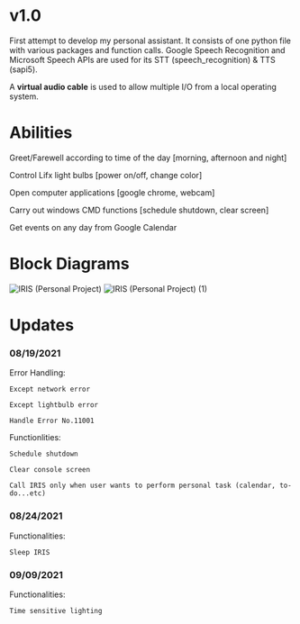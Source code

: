 # v1.0

First attempt to develop my personal assistant. It consists of one python file with various packages and function calls. Google Speech Recognition and Microsoft Speech APIs are used for its STT (speech_recognition) & TTS (sapi5).

A **virtual audio cable** is used to allow multiple I/O from a local operating system.

# Abilities

Greet/Farewell according to time of the day [morning, afternoon and night]

Control Lifx light bulbs [power on/off, change color]

Open computer applications [google chrome, webcam]

Carry out windows CMD functions [schedule shutdown, clear screen]

Get events on any day from Google Calendar


# Block Diagrams
 ![IRIS (Personal Project)](https://user-images.githubusercontent.com/63937643/168951282-16bae320-a967-4152-97ed-e52e81e49b8b.jpg)
![IRIS (Personal Project) (1)](https://user-images.githubusercontent.com/63937643/168951340-0144c2f2-eb76-4948-8d71-8a7a0afc197e.jpg)

# Updates

### 08/19/2021
Error Handling:

    Except network error

    Except lightbulb error
    
    Handle Error No.11001
    
Functionlities:
    
    Schedule shutdown 
    
    Clear console screen
    
    Call IRIS only when user wants to perform personal task (calendar, to-do...etc)

### 08/24/2021
Functionalities:

    Sleep IRIS

### 09/09/2021
Functionalities:

    Time sensitive lighting 
